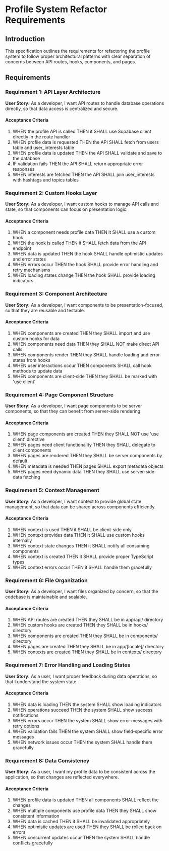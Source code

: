 # Profile System Refactor Requirements

## Introduction

This specification outlines the requirements for refactoring the profile system to follow proper architectural patterns with clear separation of concerns between API routes, hooks, components, and pages.

## Requirements

### Requirement 1: API Layer Architecture

**User Story:** As a developer, I want API routes to handle database operations directly, so that data access is centralized and secure.

#### Acceptance Criteria

1. WHEN the profile API is called THEN it SHALL use Supabase client directly in the route handler
2. WHEN profile data is requested THEN the API SHALL fetch from users table and user_interests table
3. WHEN profile data is updated THEN the API SHALL validate and save to the database
4. IF validation fails THEN the API SHALL return appropriate error responses
5. WHEN interests are fetched THEN the API SHALL join user_interests with hashtags and topics tables

### Requirement 2: Custom Hooks Layer

**User Story:** As a developer, I want custom hooks to manage API calls and state, so that components can focus on presentation logic.

#### Acceptance Criteria

1. WHEN a component needs profile data THEN it SHALL use a custom hook
2. WHEN the hook is called THEN it SHALL fetch data from the API endpoint
3. WHEN data is updated THEN the hook SHALL handle optimistic updates and error states
4. WHEN errors occur THEN the hook SHALL provide error handling and retry mechanisms
5. WHEN loading states change THEN the hook SHALL provide loading indicators

### Requirement 3: Component Architecture

**User Story:** As a developer, I want components to be presentation-focused, so that they are reusable and testable.

#### Acceptance Criteria

1. WHEN components are created THEN they SHALL import and use custom hooks for data
2. WHEN components need data THEN they SHALL NOT make direct API calls
3. WHEN components render THEN they SHALL handle loading and error states from hooks
4. WHEN user interactions occur THEN components SHALL call hook methods to update data
5. WHEN components are client-side THEN they SHALL be marked with 'use client'

### Requirement 4: Page Component Structure

**User Story:** As a developer, I want page components to be server components, so that they can benefit from server-side rendering.

#### Acceptance Criteria

1. WHEN page components are created THEN they SHALL NOT use 'use client' directive
2. WHEN pages need client functionality THEN they SHALL delegate to client components
3. WHEN pages are rendered THEN they SHALL be server components by default
4. WHEN metadata is needed THEN pages SHALL export metadata objects
5. WHEN pages need dynamic data THEN they SHALL use server-side data fetching

### Requirement 5: Context Management

**User Story:** As a developer, I want context to provide global state management, so that data can be shared across components efficiently.

#### Acceptance Criteria

1. WHEN context is used THEN it SHALL be client-side only
2. WHEN context provides data THEN it SHALL use custom hooks internally
3. WHEN context state changes THEN it SHALL notify all consuming components
4. WHEN context is created THEN it SHALL provide proper TypeScript types
5. WHEN context errors occur THEN it SHALL handle them gracefully

### Requirement 6: File Organization

**User Story:** As a developer, I want files organized by concern, so that the codebase is maintainable and scalable.

#### Acceptance Criteria

1. WHEN API routes are created THEN they SHALL be in app/api/ directory
2. WHEN custom hooks are created THEN they SHALL be in hooks/ directory
3. WHEN components are created THEN they SHALL be in components/ directory
4. WHEN pages are created THEN they SHALL be in app/[locale]/ directory
5. WHEN contexts are created THEN they SHALL be in contexts/ directory

### Requirement 7: Error Handling and Loading States

**User Story:** As a user, I want proper feedback during data operations, so that I understand the system state.

#### Acceptance Criteria

1. WHEN data is loading THEN the system SHALL show loading indicators
2. WHEN operations succeed THEN the system SHALL show success notifications
3. WHEN errors occur THEN the system SHALL show error messages with retry options
4. WHEN validation fails THEN the system SHALL show field-specific error messages
5. WHEN network issues occur THEN the system SHALL handle them gracefully

### Requirement 8: Data Consistency

**User Story:** As a user, I want my profile data to be consistent across the application, so that changes are reflected everywhere.

#### Acceptance Criteria

1. WHEN profile data is updated THEN all components SHALL reflect the changes
2. WHEN multiple components use profile data THEN they SHALL show consistent information
3. WHEN data is cached THEN it SHALL be invalidated appropriately
4. WHEN optimistic updates are used THEN they SHALL be rolled back on errors
5. WHEN concurrent updates occur THEN the system SHALL handle conflicts gracefully